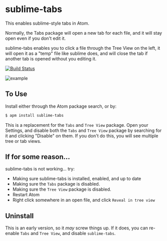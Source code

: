 # sublime-tabs

This enables sublime-style tabs in Atom.

Normally, the Tabs package will open a new tab for each file, and it will stay open even if you don't edit it.

sublime-tabs enables you to click a file through the Tree View on the left, it will open it as a "temp" file like sublime does,
and will close the tab if another tab is opened without you editing it.

[![Build Status](https://travis-ci.org/ddavison/sublime-tabs.svg?branch=master)](https://travis-ci.org/ddavison/sublime-tabs)

![example](https://raw.githubusercontent.com/ddavison/sublime-tabs/master/images/example.gif)

## To Use
Install either through the Atom package search, or by:
```sh
$ apm install sublime-tabs
```

This is a replacement for the `Tabs` and `Tree View` package.  Open your Settings, and disable both the `Tabs` and `Tree View` package by searching for it and clicking "Disable" on them.
If you don't do this, you will see multiple tree or tab views.

## If for some reason...
sublime-tabs is not working... try:
* Making sure sublime-tabs is installed, enabled, and up to date
* Making sure the `Tabs` package is disabled.
* Making sure the `Tree View` package is disabled.
* Restart Atom
* Right click somewhere in an open file, and click `Reveal in tree view`

## Uninstall
This is an early version, so it *may* screw things up.  If it does, you can re-enable `Tabs` and `Tree View`, and disable `sublime-tabs`.
